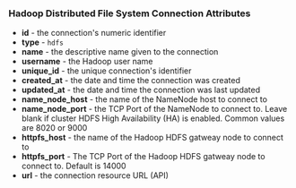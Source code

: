 ### Hadoop Distributed File System Connection Attributes

* **id** - the connection's numeric identifier
* **type** - `hdfs`
* **name** - the descriptive name given to the connection
* **username** - the Hadoop user name
* **unique_id** - the unique connection's identifier
* **created_at** - the date and time the connection was created
* **updated_at** - the date and time the connection was last updated
* **name_node_host** - the name of the NameNode host to connect to
* **name_node_port** - the TCP Port of the NameNode to connect to. Leave blank if cluster HDFS High Availability (HA) is enabled. Common values are 8020 or 9000
* **httpfs_host** - the name of the Hadoop HDFS gatweay node to connect to
* **httpfs_port** - The TCP Port of the Hadoop HDFS gatweay node to connect to. Default is 14000
* **url** - the connection resource URL (API)
